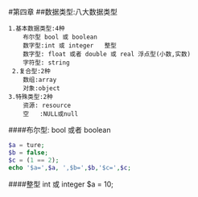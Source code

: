 #第四章 
##数据类型:八大数据类型
```
1.基本数据类型:4种
    布尔型 bool 或 boolean
    数字型:int 或 integer   整型
    数字型: float 或者 double 或 real 浮点型(小数,实数)
    字符型: string 
 2.复合型:2种
    数组:array
    对象:object
3.特殊类型:2种
    资源: resource
    空   :NULL或null 
```
####布尔型: bool 或者 boolean
```PHP
$a = ture;
$b = false; 
$c = (1 == 2);
echo '$a=',$a, ',$b=',$b,'$c=',$c;
```
####整型 int 或 integer
$a = 10;
